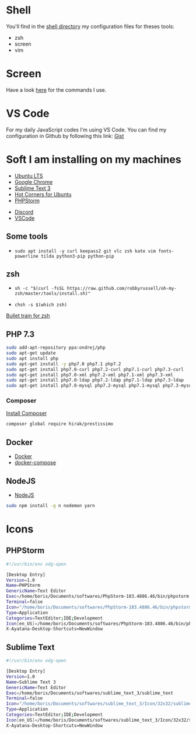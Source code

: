 # Shell

You'll find in the [shell directory](./shell) my configuration files for theses tools:

* zsh
* screen
* vim

# Screen

Have a look [here](https://linuxize.com/post/how-to-use-linux-screen/#starting-named-session) for the commands I use.

# VS Code

For my daily JavaScript codes I'm using VS Code. You can find my configuration in Github by following this link: [Gist](https://gist.github.com/bcerati/fa30f6ea4e9c896cb594d561ea1e30d0)

# Soft I am installing on my machines

- [Ubuntu LTS](https://ubuntu-fr.org/telechargement)
- [Google Chrome](https://www.google.com/chrome/)
- [Sublime Text 3](https://www.sublimetext.com/3)
- [Hot Corners for Ubuntu](https://www.fosslinux.com/4184/how-to-enable-hot-corners-in-ubuntu-18-04.htm/)
- [PHPStorm](https://www.jetbrains.com/phpstorm/download/#section=linux)
* [Discord](https://discordapp.com/download)
* [VSCode](https://code.visualstudio.com/download)

## Some tools

* ```sudo apt install -y curl keepass2 git vlc zsh kate vim fonts-powerline tilda python3-pip python-pip```

## zsh

* ```sh -c "$(curl -fsSL https://raw.github.com/robbyrussell/oh-my-zsh/master/tools/install.sh)"```

* ```chsh -s $(which zsh)```

[Bullet train for zsh](https://github.com/caiogondim/bullet-train.zsh)

## PHP 7.3

```bash
sudo add-apt-repository ppa:ondrej/php
sudo apt-get update
sudo apt install php
sudo apt-get install -y php7.0 php7.1 php7.2
sudo apt-get install php7.0-curl php7.2-curl php7.1-curl php7.3-curl
sudo apt-get install php7.0-xml php7.2-xml php7.1-xml php7.3-xml
sudo apt-get install php7.0-ldap php7.2-ldap php7.1-ldap php7.3-ldap
sudo apt-get install php7.0-mysql php7.2-mysql php7.1-mysql php7.3-mysql
```

### Composer

[Install Composer](https://getcomposer.org/doc/00-intro.md#globally)

```bash
composer global require hirak/prestissimo
```

## Docker

* [Docker](https://docs.docker.com/install/linux/docker-ce/ubuntu/#upgrade-docker-ce)
* [docker-compose](https://docs.docker.com/compose/install/#prerequisites)

## NodeJS

* [NodeJS](https://github.com/nodesource/distributions/blob/master/README.md#debinstall)

```bash
sudo npm install -g n nodemon yarn
```

# Icons

## PHPStorm

```bash
#!/usr/bin/env xdg-open  

[Desktop Entry]
Version=1.0
Name=PHPStorm
GenericName=Text Editor
Exec=/home/boris/Documents/softwares/PhpStorm-183.4886.46/bin/phpstorm.sh
Terminal=false
Icon="/home/boris/Documents/softwares/PhpStorm-183.4886.46/bin/phpstorm.png"
Type=Application
Categories=TextEditor;IDE;Development
Icon[en_US]=/home/boris/Documents/softwares/PhpStorm-183.4886.46/bin/phpstorm.png
X-Ayatana-Desktop-Shortcuts=NewWindow
```

## Sublime Text

```bash
#!/usr/bin/env xdg-open  

[Desktop Entry]
Version=1.0
Name=Sublime Text 3
GenericName=Text Editor
Exec=/home/boris/Documents/softwares/sublime_text_3/sublime_text
Terminal=false
Icon="/home/boris/Documents/softwares/sublime_text_3/Icon/32x32/sublime-text.png"
Type=Application
Categories=TextEditor;IDE;Development
Icon[en_US]=/home/boris/Documents/softwares/sublime_text_3/Icon/32x32/sublime-text.png
X-Ayatana-Desktop-Shortcuts=NewWindow
```